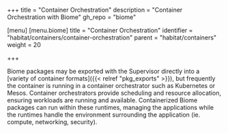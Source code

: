 +++
title = "Container Orchestration"
description = "Container Orchestration with Biome"
gh_repo = "biome"

[menu]
  [menu.biome]
    title = "Container Orchestration"
    identifier = "habitat/containers/container-orchestration"
    parent = "habitat/containers"
    weight = 20

+++

Biome packages may be exported with the Supervisor directly into a [variety of container formats]({{< relref "pkg_exports" >}}), but frequently the container is running in a container orchestrator such as Kubernetes or Mesos. Container orchestrators provide scheduling and resource allocation, ensuring workloads are running and available. Containerized Biome packages can run within these runtimes, managing the applications while the runtimes handle the environment surrounding the application (ie. compute, networking, security).
